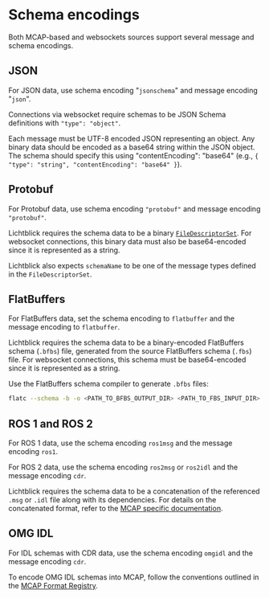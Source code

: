 # Schema encodings

Both MCAP-based and websockets sources support several message and schema encodings.

## JSON

For JSON data, use schema encoding "`jsonschema`" and message encoding "`json`".

Connections via websocket require schemas to be JSON Schema definitions with `"type": "object"`.

Each message must be UTF-8 encoded JSON representing an object. Any binary data should be encoded as a base64 string within the JSON object. The schema should specify this using "contentEncoding": "base64" (e.g., `{ "type": "string", "contentEncoding": "base64" }`).

## Protobuf

For Protobuf data, use schema encoding `"protobuf"` and message encoding `"protobuf"`.

Lichtblick requires the schema data to be a binary [`FileDescriptorSet`](https://protobuf.dev/programming-guides/techniques/#self-description). For websocket connections, this binary data must also be base64-encoded since it is represented as a string.

Lichtblick also expects `schemaName` to be one of the message types defined in the `FileDescriptorSet`.

## FlatBuffers 

For FlatBuffers data, set the schema encoding to `flatbuffer` and the message encoding to `flatbuffer`.

Lichtblick requires the schema data to be a binary-encoded FlatBuffers schema (`.bfbs`) file, generated from the source FlatBuffers schema (`.fbs`) file. For websocket connections, this schema must be base64-encoded since it is represented as a string.

Use the FlatBuffers schema compiler to generate `.bfbs` files:

```sh
flatc --schema -b -o <PATH_TO_BFBS_OUTPUT_DIR> <PATH_TO_FBS_INPUT_DIR>
```

## ROS 1 and ROS 2

For ROS 1 data, use the schema encoding `ros1msg` and the message encoding `ros1`.

For ROS 2 data, use the schema encoding `ros2msg` or `ros2idl` and the message encoding `cdr`.

Lichtblick requires the schema data to be a concatenation of the referenced `.msg` or `.idl` file along with its dependencies. For details on the concatenated format, refer to the [MCAP specific documentation](https://mcap.dev/spec/registry#ros1msg-data-format).

## OMG IDL 

For IDL schemas with CDR data, use the schema encoding `omgidl` and the message encoding `cdr`.

To encode OMG IDL schemas into MCAP, follow the conventions outlined in the [MCAP Format Registry](https://mcap.dev/spec/registry#omgidl).
